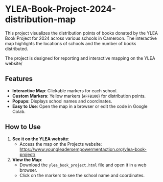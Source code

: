 # YLEA-Book-Project-2024-distribution-map
This project visualizes the distribution points of books donated by the YLEA Book Project for 2024 across various schools in Cameroon. The interactive map highlights the locations of schools and the number of books distributed.

The project is designed for reporting and interactive mapping on the YLEA website/

## Features
- **Interactive Map**: Clickable markers for each school.
- **Custom Markers**: Yellow markers (`#FFB100`) for distribution points.
- **Popups**: Displays school names and coordinates.
- **Easy to Use**: Open the map in a browser or edit the code in Google Colab.

## How to Use
1. **See it on the YLEA website**:
   - Access the map on the Projects website: https://www.youngleadersempowermentaction.org/ylea-book-project/
2. **View the Map**:
   - Download the `ylea_book_project.html` file and open it in a web browser.
   - Click on the markers to see the school name and coordinates.
